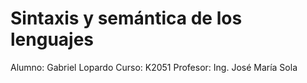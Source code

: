 # Sintaxis y semántica de los lenguajes
Alumno: Gabriel Lopardo
Curso: K2051
Profesor: Ing. José María Sola
